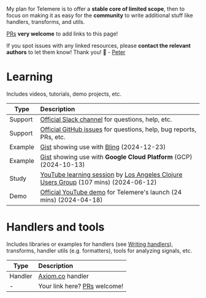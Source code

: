 My plan for Telemere is to offer a **stable core of limited scope**, then to focus on making it as easy for the **community** to write additional stuff like handlers, transforms, and utils.

[PRs](../wiki#contributions-welcome) **very welcome** to add links to this page!

If you spot issues with any linked resources, please **contact the relevant authors** to let them know! Thank you! 🙏 - [Peter](https://www.taoensso.com)

# Learning

Includes videos, tutorials, demo projects, etc.

| Type    | Description                                                                                                                                                                                    |
| ------- | :--------------------------------------------------------------------------------------------------------------------------------------------------------------------------------------------- |
| Support | [Official Slack channel](https://www.taoensso.com/telemere/slack) for questions, help, etc.                                                                                                    |
| Support | [Official GitHub issues](https://github.com/taoensso/telemere/issues) for questions, help, bug reports, PRs, etc.                                                                              |
| Example | [Gist](https://gist.github.com/ptaoussanis/f8a80f85d3e0f89b307a470ce6e044b5) showing use with [Bling](https://github.com/paintparty/bling) (2024-12-23)                                        |
| Example | [Gist](https://gist.github.com/xlfe/e9e2cf23bd1dddcbb2fbd77ce31dcc8b) showing use with **Google Cloud Platform** (GCP) (2024-10-13)                                                            |
| Study   | [YouTube learning session](https://www.youtube.com/watch?v=uyApiNg6h7Y) by [Los Angeles Clojure Users Group](https://www.meetup.com/los-angeles-clojure-users-group/)  (107 mins) (2024-06-12) |
| Demo    | [Official YouTube demo](https://www.youtube.com/watch?v=-L9irDG8ysM) for Telemere's launch (24 mins) (2024-04-18)                                                                              |

# Handlers and tools

Includes libraries or examples for handlers (see [Writing handlers](./4-Handlers#writing-handlers)), transforms, handler utils (e.g. formatters), tools for analyzing signals, etc.

| Type    | Description                                                   |
| ------- | :------------------------------------------------------------ |
| Handler | [Axiom.co](https://github.com/marksto/telemere.axiom) handler |
| -       | Your link here? [PRs](../wiki#contributions-welcome) welcome! |
